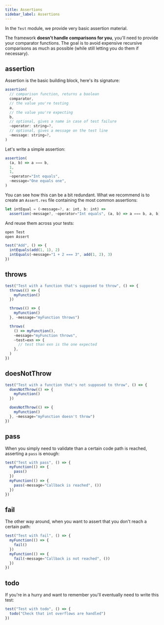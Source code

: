 ```yaml
---
title: Assertions
sidebar_label: Assertions
---
```


In the `Test` module, we provide very basic assertion material. 

The framework **doesn't handle comparisons for you**, you'll need to provide your comparator functions. The goal is to avoid expensive recursive comparisons as much as possible (while still letting you do them if necessary).

## assertion

Assertion is the basic building block, here's its signature:

```js
assertion(
  // comparison function, returns a boolean
  comparator,
  // the value you're testing
  a,
  // the value you're expecting
  b,
  // optional, gives a name in case of test failure
  ~operator: string=?,
  // optional, gives a message on the test line
  ~message: string=?,
)
```

Let's write a simple assertion:

```js
assertion(
  (a, b) => a === b,
  1,
  1,
  ~operator="Int equals",
  ~message="One equals one",
)
```

You can see how this can be a bit redundant. What we recommend is to create an `Assert.res` file containing the most common assertions:

```js title="Assert.res"
let intEqual = (~message=?, a: int, b: int) =>
  assertion(~message?, ~operator="Int equals", (a, b) => a === b, a, b)
```

And reuse them across your tests:

```js title="Add_test.res"
open Test
open Assert

test("Add", () => {
  intEquals(add(1, 1), 2)
  intEquals(~message="1 + 2 === 3", add(1, 2), 3)
})
```

## throws

```js title="TestForException_test.res"
test("Test with a function that's supposed to throw", () => {
  throws(() => {
    myFunction()
  })

  throws(() => {
    myFunction()
  }, ~message="myFunction throws")

  throws(
    () => myFunction(),
    ~message="myFunction throws",
    ~test=exn => {
      // test than exn is the one expected
    },
  )
})
```

## doesNotThrow

```js title="TestForException_test.res"
test("Test with a function that's not supposed to throw", () => {
  doesNotThrow(() => {
    myFunction()
  })

  doesNotThrow(() => {
    myFunction()
  }, ~message="myFunction doesn't throw")
})
```

## pass

When you simply need to validate than a certain code path is reached, asserting a `pass` is enough:

```js title="TestWithPass_test.res"
test("Test with pass", () => {
  myFunction(() => {
    pass()
  })
  myFunction(() => {
    pass(~message="Callback is reached", ())
  })
})
```

## fail

The other way around, when you want to assert that you don't reach a certain path:

```js title="TestWithFail_test.res"
test("Test with fail", () => {
  myFunction(() => {
    fail()
  })
  myFunction(() => {
    fail(~message="Callback is not reached", ())
  })
})
```

## todo

If you're in a hurry and want to remember you'll eventually need to write this test:

```js title="TestForLater_test.res"
test("Test with todo", () => {
  todo("Check that int overflows are handled")
})
```